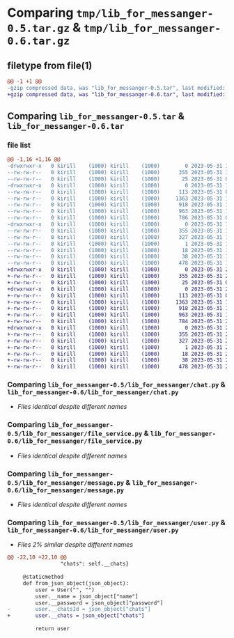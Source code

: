 # Comparing `tmp/lib_for_messanger-0.5.tar.gz` & `tmp/lib_for_messanger-0.6.tar.gz`

## filetype from file(1)

```diff
@@ -1 +1 @@
-gzip compressed data, was "lib_for_messanger-0.5.tar", last modified: Wed May 31 19:44:49 2023, max compression
+gzip compressed data, was "lib_for_messanger-0.6.tar", last modified: Wed May 31 20:14:36 2023, max compression
```

## Comparing `lib_for_messanger-0.5.tar` & `lib_for_messanger-0.6.tar`

### file list

```diff
@@ -1,16 +1,16 @@
-drwxrwxr-x   0 kirill    (1000) kirill    (1000)        0 2023-05-31 19:44:49.518699 lib_for_messanger-0.5/
--rw-rw-r--   0 kirill    (1000) kirill    (1000)      355 2023-05-31 19:44:49.518699 lib_for_messanger-0.5/PKG-INFO
--rw-rw-r--   0 kirill    (1000) kirill    (1000)       25 2023-05-31 00:47:59.000000 lib_for_messanger-0.5/README.md
-drwxrwxr-x   0 kirill    (1000) kirill    (1000)        0 2023-05-31 19:44:49.518699 lib_for_messanger-0.5/lib_for_messanger/
--rw-rw-r--   0 kirill    (1000) kirill    (1000)      113 2023-05-31 00:43:42.000000 lib_for_messanger-0.5/lib_for_messanger/__init__.py
--rw-rw-r--   0 kirill    (1000) kirill    (1000)     1363 2023-05-31 19:41:07.000000 lib_for_messanger-0.5/lib_for_messanger/chat.py
--rw-rw-r--   0 kirill    (1000) kirill    (1000)      918 2023-05-31 19:15:38.000000 lib_for_messanger-0.5/lib_for_messanger/file_service.py
--rw-rw-r--   0 kirill    (1000) kirill    (1000)      963 2023-05-31 16:17:51.000000 lib_for_messanger-0.5/lib_for_messanger/message.py
--rw-rw-r--   0 kirill    (1000) kirill    (1000)      786 2023-05-31 00:43:42.000000 lib_for_messanger-0.5/lib_for_messanger/user.py
-drwxrwxr-x   0 kirill    (1000) kirill    (1000)        0 2023-05-31 19:44:49.518699 lib_for_messanger-0.5/lib_for_messanger.egg-info/
--rw-rw-r--   0 kirill    (1000) kirill    (1000)      355 2023-05-31 19:44:49.000000 lib_for_messanger-0.5/lib_for_messanger.egg-info/PKG-INFO
--rw-rw-r--   0 kirill    (1000) kirill    (1000)      327 2023-05-31 19:44:49.000000 lib_for_messanger-0.5/lib_for_messanger.egg-info/SOURCES.txt
--rw-rw-r--   0 kirill    (1000) kirill    (1000)        1 2023-05-31 19:44:49.000000 lib_for_messanger-0.5/lib_for_messanger.egg-info/dependency_links.txt
--rw-rw-r--   0 kirill    (1000) kirill    (1000)       18 2023-05-31 19:44:49.000000 lib_for_messanger-0.5/lib_for_messanger.egg-info/top_level.txt
--rw-rw-r--   0 kirill    (1000) kirill    (1000)       38 2023-05-31 19:44:49.518699 lib_for_messanger-0.5/setup.cfg
--rw-rw-r--   0 kirill    (1000) kirill    (1000)      478 2023-05-31 19:42:27.000000 lib_for_messanger-0.5/setup.py
+drwxrwxr-x   0 kirill    (1000) kirill    (1000)        0 2023-05-31 20:14:36.886939 lib_for_messanger-0.6/
+-rw-rw-r--   0 kirill    (1000) kirill    (1000)      355 2023-05-31 20:14:36.886939 lib_for_messanger-0.6/PKG-INFO
+-rw-rw-r--   0 kirill    (1000) kirill    (1000)       25 2023-05-31 00:47:59.000000 lib_for_messanger-0.6/README.md
+drwxrwxr-x   0 kirill    (1000) kirill    (1000)        0 2023-05-31 20:14:36.886939 lib_for_messanger-0.6/lib_for_messanger/
+-rw-rw-r--   0 kirill    (1000) kirill    (1000)      113 2023-05-31 00:43:42.000000 lib_for_messanger-0.6/lib_for_messanger/__init__.py
+-rw-rw-r--   0 kirill    (1000) kirill    (1000)     1363 2023-05-31 19:41:07.000000 lib_for_messanger-0.6/lib_for_messanger/chat.py
+-rw-rw-r--   0 kirill    (1000) kirill    (1000)      918 2023-05-31 19:15:38.000000 lib_for_messanger-0.6/lib_for_messanger/file_service.py
+-rw-rw-r--   0 kirill    (1000) kirill    (1000)      963 2023-05-31 16:17:51.000000 lib_for_messanger-0.6/lib_for_messanger/message.py
+-rw-rw-r--   0 kirill    (1000) kirill    (1000)      784 2023-05-31 20:12:00.000000 lib_for_messanger-0.6/lib_for_messanger/user.py
+drwxrwxr-x   0 kirill    (1000) kirill    (1000)        0 2023-05-31 20:14:36.886939 lib_for_messanger-0.6/lib_for_messanger.egg-info/
+-rw-rw-r--   0 kirill    (1000) kirill    (1000)      355 2023-05-31 20:14:36.000000 lib_for_messanger-0.6/lib_for_messanger.egg-info/PKG-INFO
+-rw-rw-r--   0 kirill    (1000) kirill    (1000)      327 2023-05-31 20:14:36.000000 lib_for_messanger-0.6/lib_for_messanger.egg-info/SOURCES.txt
+-rw-rw-r--   0 kirill    (1000) kirill    (1000)        1 2023-05-31 20:14:36.000000 lib_for_messanger-0.6/lib_for_messanger.egg-info/dependency_links.txt
+-rw-rw-r--   0 kirill    (1000) kirill    (1000)       18 2023-05-31 20:14:36.000000 lib_for_messanger-0.6/lib_for_messanger.egg-info/top_level.txt
+-rw-rw-r--   0 kirill    (1000) kirill    (1000)       38 2023-05-31 20:14:36.886939 lib_for_messanger-0.6/setup.cfg
+-rw-rw-r--   0 kirill    (1000) kirill    (1000)      478 2023-05-31 20:12:55.000000 lib_for_messanger-0.6/setup.py
```

### Comparing `lib_for_messanger-0.5/lib_for_messanger/chat.py` & `lib_for_messanger-0.6/lib_for_messanger/chat.py`

 * *Files identical despite different names*

### Comparing `lib_for_messanger-0.5/lib_for_messanger/file_service.py` & `lib_for_messanger-0.6/lib_for_messanger/file_service.py`

 * *Files identical despite different names*

### Comparing `lib_for_messanger-0.5/lib_for_messanger/message.py` & `lib_for_messanger-0.6/lib_for_messanger/message.py`

 * *Files identical despite different names*

### Comparing `lib_for_messanger-0.5/lib_for_messanger/user.py` & `lib_for_messanger-0.6/lib_for_messanger/user.py`

 * *Files 2% similar despite different names*

```diff
@@ -22,10 +22,10 @@
                 "chats": self.__chats}
 
     @staticmethod
     def from_json_object(json_object):
         user = User("", "")
         user.__name = json_object["name"]
         user.__password = json_object["password"]
-        user.__chatsId = json_object["chats"]
+        user.__chats = json_object["chats"]
 
         return user
```

